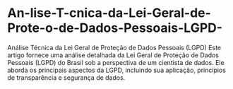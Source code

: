 # An-lise-T-cnica-da-Lei-Geral-de-Prote-o-de-Dados-Pessoais-LGPD-
Análise Técnica da Lei Geral de Proteção de Dados Pessoais (LGPD)  Este artigo fornece uma análise detalhada da Lei Geral de Proteção de Dados Pessoais (LGPD) do Brasil sob a perspectiva de um cientista de dados. Ele aborda os principais aspectos da LGPD, incluindo sua aplicação, princípios de transparência e segurança de dados. 
